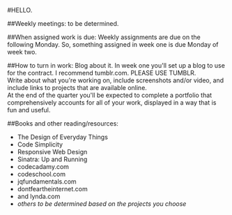 #HELLO.  

##Weekly meetings:
to be determined.  

##When assigned work is due:
Weekly assignments are due on the following Monday. So, something assigned in week one is due Monday of week two.

##How to turn in work:
Blog about it. In week one you'll set up a blog to use for the contract. I recommend tumblr.com. PLEASE USE TUMBLR.  
Write about what you're working on, include screenshots and/or video, and include links to projects that are available online.  
At the end of the quarter you'll be expected to complete a portfolio that comprehensively accounts for all of your work, displayed in a way that is fun and useful.

##Books and other reading/resources:
- The Design of Everyday Things
- Code Simplicity  
- Responsive Web Design
- Sinatra: Up and Running
- codecadamy.com
- codeschool.com
- jqfundamentals.com
- dontfeartheinternet.com
- and lynda.com
- _others to be determined based on the projects you choose_